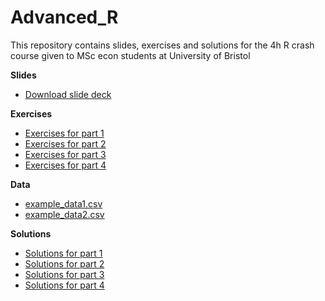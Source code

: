 # Advanced_R

This repository contains slides, exercises and solutions for the 4h R crash course given to MSc econ students at University of Bristol

**Slides**

- [Download slide deck](https://github.com/hhsievertsen/Advanced_R/raw/master/slide_deck/r_intro.pdf)

**Exercises**

- [Exercises for part 1](https://raw.githubusercontent.com/hhsievertsen/Advanced_R/master/exercises/exercises%20for%201.%20Getting%20started%20and%20R%20basics.R)
- [Exercises for part 2](https://raw.githubusercontent.com/hhsievertsen/Advanced_R/master/exercises/exercises%20for%203.%20Working%20with%20matrices%20in%20R.R)
- [Exercises for part 3](https://raw.githubusercontent.com/hhsievertsen/Advanced_R/master/exercises/exercises%20for%203.%20Working%20with%20matrices%20in%20R.R)
- [Exercises for part 4](https://raw.githubusercontent.com/hhsievertsen/Advanced_R/master/exercises/exercises%20for%204.%20Functions%2C%20control%20structures%20and%20loops%20in%20R.R)


**Data**

- [example_data1.csv](https://raw.githubusercontent.com/hhsievertsen/Advanced_R/master/datasets/example_data1.csv)
- [example_data2.csv](https://raw.githubusercontent.com/hhsievertsen/Advanced_R/master/datasets/example_data2.csv)

**Solutions**

- [Solutions for part 1](https://raw.githubusercontent.com/hhsievertsen/Advanced_R/master/solutions/solutions%20for%201.%20Getting%20started%20and%20R%20basics.R)
- [Solutions for part 2](https://raw.githubusercontent.com/hhsievertsen/Advanced_R/master/solutions/solutions%20for%202.%20Tidyverse.R)
- [Solutions for part 3](https://raw.githubusercontent.com/hhsievertsen/Advanced_R/master/solutions/solutions%20for%203.%20Working%20with%20matrices%20in%20R.R)
- [Solutions for part 4](https://raw.githubusercontent.com/hhsievertsen/Advanced_R/master/solutions/solutions%20for%204.%20Functions%2C%20control%20structures%20and%20loops%20in%20R.R)
